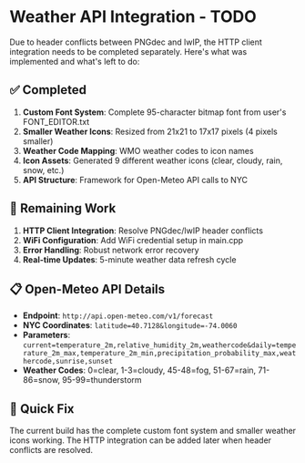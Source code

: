 # Weather API Integration - TODO

Due to header conflicts between PNGdec and lwIP, the HTTP client integration needs to be completed separately. Here's what was implemented and what's left to do:

## ✅ Completed
1. **Custom Font System**: Complete 95-character bitmap font from user's FONT_EDITOR.txt
2. **Smaller Weather Icons**: Resized from 21x21 to 17x17 pixels (4 pixels smaller)
3. **Weather Code Mapping**: WMO weather codes to icon names
4. **Icon Assets**: Generated 9 different weather icons (clear, cloudy, rain, snow, etc.)
5. **API Structure**: Framework for Open-Meteo API calls to NYC

## 🔄 Remaining Work
1. **HTTP Client Integration**: Resolve PNGdec/lwIP header conflicts
2. **WiFi Configuration**: Add WiFi credential setup in main.cpp
3. **Error Handling**: Robust network error recovery
4. **Real-time Updates**: 5-minute weather data refresh cycle

## 📋 Open-Meteo API Details
- **Endpoint**: `http://api.open-meteo.com/v1/forecast`
- **NYC Coordinates**: `latitude=40.7128&longitude=-74.0060`
- **Parameters**: `current=temperature_2m,relative_humidity_2m,weathercode&daily=temperature_2m_max,temperature_2m_min,precipitation_probability_max,weathercode,sunrise,sunset`
- **Weather Codes**: 0=clear, 1-3=cloudy, 45-48=fog, 51-67=rain, 71-86=snow, 95-99=thunderstorm

## 🔧 Quick Fix
The current build has the complete custom font system and smaller weather icons working. The HTTP integration can be added later when header conflicts are resolved.